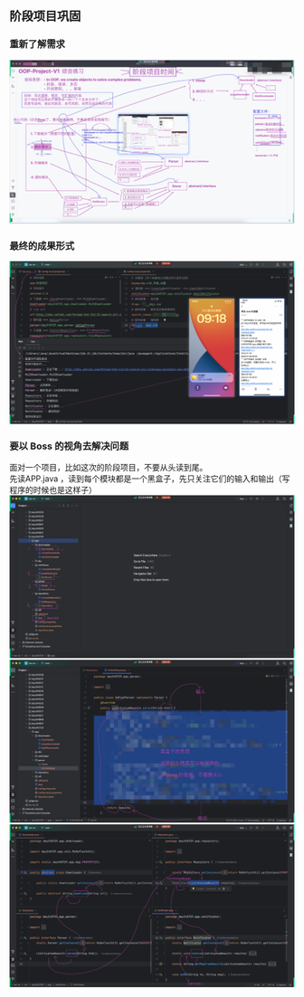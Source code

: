 ## 阶段项目巩固
### 重新了解需求
![img4.png](img%2Fimg4.png)
### 最终的成果形式
![img1.png](img%2Fimg1.png)
### 要以 Boss 的视角去解决问题
面对一个项目，比如这次的阶段项目，不要从头读到尾。  
先读APP.java ，读到每个模块都是一个黑盒子，先只关注它们的输入和输出（写程序的时候也是这样子）  
![img5.png](img%2Fimg5.png)
![img2.png](img%2Fimg2.png)
![img3.png](img%2Fimg3.png)
